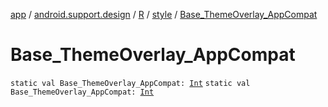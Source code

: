 [app](../../../index.md) / [android.support.design](../../index.md) / [R](../index.md) / [style](index.md) / [Base_ThemeOverlay_AppCompat](.)

# Base_ThemeOverlay_AppCompat

`static val Base_ThemeOverlay_AppCompat: `[`Int`](https://kotlinlang.org/api/latest/jvm/stdlib/kotlin/-int/index.html)
`static val Base_ThemeOverlay_AppCompat: `[`Int`](https://kotlinlang.org/api/latest/jvm/stdlib/kotlin/-int/index.html)